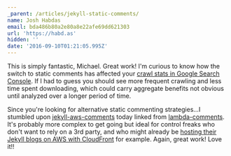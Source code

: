 ```yaml
---
_parent: /articles/jekyll-static-comments/
name: Josh Habdas
email: bda486b80a2e80a8e22afe69dd621303
url: 'https://habd.as'
hidden: ''
date: '2016-09-10T01:21:05.995Z'
---
```


This is simply fantastic, Michael. Great work! I'm curious to know how the switch to static comments has affected your [crawl stats in Google Search Console](https://www.google.com/webmasters/tools/crawl-stats?hl=en&siteUrl=https://mademistakes.com/). If I had to guess you should see more frequent crawling and less time spent downloading, which could carry aggregate benefits not obvious until analyzed over a longer period of time.

Since you're looking for alternative static commenting strategies...I stumbled upon [jekyll-aws-comments](https://github.com/ummels/jekyll-aws-comments) today linked from [lambda-comments](https://github.com/jimpick/lambda-comments). It's probably more complex to get going but ideal for control freaks who don't want to rely on a 3rd party, and who might already be [hosting their Jekyll blogs on AWS with CloudFront](https://habd.as/pagespeed-100-with-jekyll-s3-and-cloudfront/) for example. Again, great work! Love it!!
